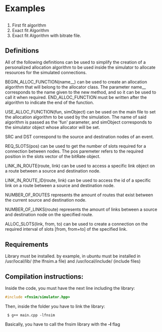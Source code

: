 # Examples
## 
1. First fit algorithm
2. Exact fit Algorithm 
2. Exact fit Algorithm with bitrate file.

## Definitions

All of the following definitions can be used to simplify the creation of a personalized allocation algorithm to be used inside the simulator to allocate resources for the simulated connections.

BEGIN_ALLOC_FUNCTION(name__) can be used to create an allocation algorithm that will belong to the allocator class. The parameter name__ corresponds to the name given to the new method, and so it can be used to call it when required. END_ALLOC_FUNCTION must be written after the algorithm to indicate the end of the function.

USE_ALLOC_FUNCTION(fun, simObject) can be used on the main file to set the allocation algorithm to be used by the simulation. The name of said algorithm is passed as the 'fun' parameter, and simObject corresponds to the simulator object whose allocator will be set.

SRC and DST correspond to the source and destination nodes of an event.

REQ_SLOTS(pos) can be used to get the number of slots required for a connection between nodes. The pos paremeter refers to the required position in the slots vector of the bitRate object.

LINK_IN_ROUTE(route, link) can be used to access a specific link object on a route between a source and destination node.

LINK_IN_ROUTE_ID(route, link) can be used to access the id of a specific link on a route between a source and destination node.

NUMBER_OF_ROUTES represents the amount of routes that exist between the current source and destination node.

NUMBER_OF_LINKS(route) represents the amount of links between a source and destination node on the specified route.

ALLOC_SLOTS(link, from, to) can be used to create a connection on the required interval of slots [from, from+to] of the specified link.

## Requirements

Library must be installed. by example, in ubuntu must be installed in /usr/local/lib/ (the lfnsim.a file) and /usr/local/include/ (include files)

## Compilation instructions:
Inside the code, you must have the next line including the library:

```C++
#include <fnsim/simulator.hpp>
```

Then, inside the folder you have to link the library:

```
 $ g++ main.cpp -lfnsim
```

Basically, you have to call the fnsim library with the **-l** flag